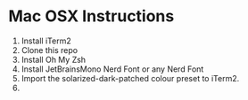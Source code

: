 # Mac OSX Instructions

1. Install iTerm2
2. Clone this repo
3. Install Oh My Zsh
4. Install JetBrainsMono Nerd Font or any Nerd Font
5. Import the solarized-dark-patched colour preset to iTerm2.
6. 

